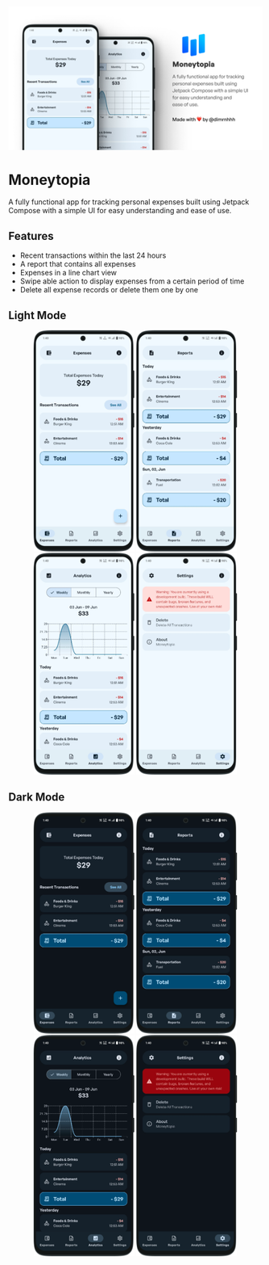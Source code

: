 <img src="art/banner.webp" alt="GtiHub Preview Card">

# Moneytopia
A fully functional app for tracking personal expenses built using Jetpack Compose with a simple UI for easy understanding and ease of use.

## Features
- Recent transactions within the last 24 hours
- A report that contains all expenses
- Expenses in a line chart view
- Swipe able action to display expenses from a certain period of time
- Delete all expense records or delete them one by one

## Light Mode
<div align="center">
    <img src="art/1-light-expenses.webp" width="200" alt="">
    <img src="art/2-light-reports.webp" width="200" alt="">
    <img src="art/3-light-analytics.webp" width="200" alt="">
    <img src="art/4-light-settings.webp" width="200" alt="">
</div>

## Dark Mode
<div align="center">
    <img src="art/1-dark-expenses.webp" width="200" alt="">
    <img src="art/2-dark-reports.webp" width="200" alt="">
    <img src="art/3-dark-analytics.webp" width="200" alt="">
    <img src="art/4-dark-settings.webp" width="200" alt="">
</div>